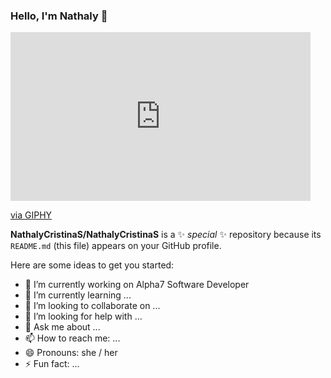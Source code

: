 ### Hello, I'm Nathaly 👋


<iframe src="https://giphy.com/embed/kQ3FSVoJrkYWk" width="480" height="270" frameBorder="0" class="giphy-embed" allowFullScreen></iframe><p><a href="https://giphy.com/gifs/kQ3FSVoJrkYWk">via GIPHY</a></p>



**NathalyCristinaS/NathalyCristinaS** is a ✨ _special_ ✨ repository because its `README.md` (this file) appears on your GitHub profile.

Here are some ideas to get you started:

- 🔭 I’m currently working on Alpha7 Software Developer
- 🌱 I’m currently learning ...
- 👯 I’m looking to collaborate on ...
- 🤔 I’m looking for help with ...
- 💬 Ask me about ...
- 📫 How to reach me: ...
- 😄 Pronouns: she / her
- ⚡ Fun fact: ...

